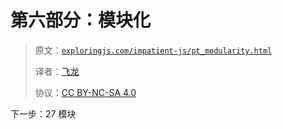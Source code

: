 # 第六部分：模块化

> 原文：[`exploringjs.com/impatient-js/pt_modularity.html`](https://exploringjs.com/impatient-js/pt_modularity.html)
> 
> 译者：[飞龙](https://github.com/wizardforcel)
> 
> 协议：[CC BY-NC-SA 4.0](https://creativecommons.org/licenses/by-nc-sa/4.0/)


下一步：27 模块
